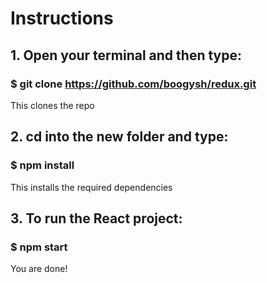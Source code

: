 # Instructions

## 1. Open your terminal and then type:
### $ git clone https://github.com/boogysh/redux.git 
This clones the repo

## 2. cd into the new folder and type:
### $ npm install
This installs the required dependencies

## 3. To run the React project:
### $ npm start
You are done!